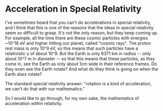 # Acceleration in Special Relativity

I've sometimes heard that you can't do accelerations in special relativity, and
I think that this is one of the reasons that the ideas in special relativity 
seem so difficult to grasp. It's not the only reason, but they keep coming up.
For example, all the time there are these cosmic particles with energies 
~10^18 eV and higher hitting our planet, called "cosmic rays". The proton rest 
mass is only 10^9 eV, so this means that such particles have a relativistic γ 
of about 10^9. But the Earth is only 6371 km in radius -- only about 10^7 m in 
diameter -- so that this means that these particles, as they come in, see the 
Earth as only about 1cm wide in their reference frames. Do they even see the 
Earth rotate? And what do they think is going on when the Earth *does* rotate? 

The standard special relativity answer: "rotation is a kind of acceleration,
we can't do that with our mathematics."

So I would like to go through, for my own sake, the mathematics of acceleration
within relativity. 